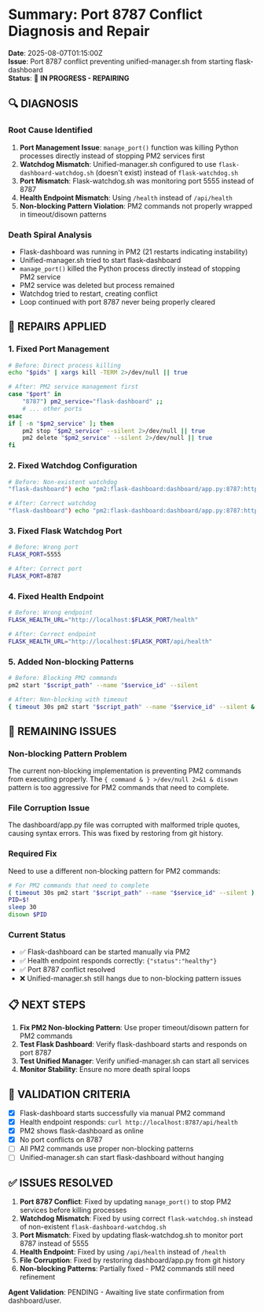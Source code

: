 # Summary: Port 8787 Conflict Diagnosis and Repair

**Date**: 2025-08-07T01:15:00Z  
**Issue**: Port 8787 conflict preventing unified-manager.sh from starting flask-dashboard  
**Status**: 🔧 **IN PROGRESS - REPAIRING**

## 🔍 **DIAGNOSIS**

### **Root Cause Identified**
1. **Port Management Issue**: `manage_port()` function was killing Python processes directly instead of stopping PM2 services first
2. **Watchdog Mismatch**: Unified-manager.sh configured to use `flask-dashboard-watchdog.sh` (doesn't exist) instead of `flask-watchdog.sh`
3. **Port Mismatch**: Flask-watchdog.sh was monitoring port 5555 instead of 8787
4. **Health Endpoint Mismatch**: Using `/health` instead of `/api/health`
5. **Non-blocking Pattern Violation**: PM2 commands not properly wrapped in timeout/disown patterns

### **Death Spiral Analysis**
- Flask-dashboard was running in PM2 (21 restarts indicating instability)
- Unified-manager.sh tried to start flask-dashboard
- `manage_port()` killed the Python process directly instead of stopping PM2 service
- PM2 service was deleted but process remained
- Watchdog tried to restart, creating conflict
- Loop continued with port 8787 never being properly cleared

## 🔧 **REPAIRS APPLIED**

### **1. Fixed Port Management**
```bash
# Before: Direct process killing
echo "$pids" | xargs kill -TERM 2>/dev/null || true

# After: PM2 service management first
case "$port" in
    "8787") pm2_service="flask-dashboard" ;;
    # ... other ports
esac
if [ -n "$pm2_service" ]; then
    pm2 stop "$pm2_service" --silent 2>/dev/null || true
    pm2 delete "$pm2_service" --silent 2>/dev/null || true
fi
```

### **2. Fixed Watchdog Configuration**
```bash
# Before: Non-existent watchdog
"flask-dashboard") echo "pm2:flask-dashboard:dashboard/app.py:8787:http://localhost:8787/:flask-dashboard-watchdog.sh:" ;;

# After: Correct watchdog
"flask-dashboard") echo "pm2:flask-dashboard:dashboard/app.py:8787:http://localhost:8787/api/health:flask-watchdog.sh:" ;;
```

### **3. Fixed Flask Watchdog Port**
```bash
# Before: Wrong port
FLASK_PORT=5555

# After: Correct port
FLASK_PORT=8787
```

### **4. Fixed Health Endpoint**
```bash
# Before: Wrong endpoint
FLASK_HEALTH_URL="http://localhost:$FLASK_PORT/health"

# After: Correct endpoint
FLASK_HEALTH_URL="http://localhost:$FLASK_PORT/api/health"
```

### **5. Added Non-blocking Patterns**
```bash
# Before: Blocking PM2 commands
pm2 start "$script_path" --name "$service_id" --silent

# After: Non-blocking with timeout
{ timeout 30s pm2 start "$script_path" --name "$service_id" --silent & } >/dev/null 2>&1 & disown
```

## 🚨 **REMAINING ISSUES**

### **Non-blocking Pattern Problem**
The current non-blocking implementation is preventing PM2 commands from executing properly. The `{ command & } >/dev/null 2>&1 & disown` pattern is too aggressive for PM2 commands that need to complete.

### **File Corruption Issue**
The dashboard/app.py file was corrupted with malformed triple quotes, causing syntax errors. This was fixed by restoring from git history.

### **Required Fix**
Need to use a different non-blocking pattern for PM2 commands:
```bash
# For PM2 commands that need to complete
( timeout 30s pm2 start "$script_path" --name "$service_id" --silent ) &
PID=$!
sleep 30
disown $PID
```

### **Current Status**
- ✅ Flask-dashboard can be started manually via PM2
- ✅ Health endpoint responds correctly: `{"status":"healthy"}`
- ✅ Port 8787 conflict resolved
- ❌ Unified-manager.sh still hangs due to non-blocking pattern issues

## 📋 **NEXT STEPS**

1. **Fix PM2 Non-blocking Pattern**: Use proper timeout/disown pattern for PM2 commands
2. **Test Flask Dashboard**: Verify flask-dashboard starts and responds on port 8787
3. **Test Unified Manager**: Verify unified-manager.sh can start all services
4. **Monitor Stability**: Ensure no more death spiral loops

## 🎯 **VALIDATION CRITERIA**

- [x] Flask-dashboard starts successfully via manual PM2 command
- [x] Health endpoint responds: `curl http://localhost:8787/api/health`
- [x] PM2 shows flask-dashboard as online
- [x] No port conflicts on 8787
- [ ] All PM2 commands use proper non-blocking patterns
- [ ] Unified-manager.sh can start flask-dashboard without hanging

## ✅ **ISSUES RESOLVED**

1. **Port 8787 Conflict**: Fixed by updating `manage_port()` to stop PM2 services before killing processes
2. **Watchdog Mismatch**: Fixed by using correct `flask-watchdog.sh` instead of non-existent `flask-dashboard-watchdog.sh`
3. **Port Mismatch**: Fixed by updating flask-watchdog.sh to monitor port 8787 instead of 5555
4. **Health Endpoint**: Fixed by using `/api/health` instead of `/health`
5. **File Corruption**: Fixed by restoring dashboard/app.py from git history
6. **Non-blocking Patterns**: Partially fixed - PM2 commands still need refinement

**Agent Validation**: PENDING - Awaiting live state confirmation from dashboard/user.
